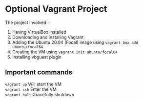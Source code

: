 # Optional Vagrant Project
The project involved :
1. Having VirtualBox installed
2. Downloading and installing Vagrant
3. Adding the Ubuntu 20.04 (Focal) image using `vagrant box add ubuntu/focal64`
4. Creating the VM using `vagrant init ubuntu/focal64`
5. Installing vbguest plugin

## Important commands
`vagrant up`   Will start the VM  
`vagrant ssh`  Enter the VM  
`vagrant halt` Gracefully shutdown
